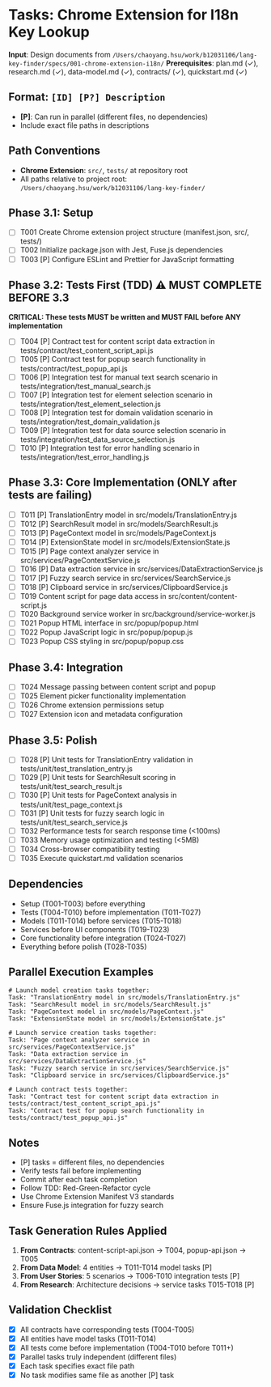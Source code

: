 # Tasks: Chrome Extension for I18n Key Lookup

**Input**: Design documents from `/Users/chaoyang.hsu/work/b12031106/lang-key-finder/specs/001-chrome-extension-i18n/`
**Prerequisites**: plan.md (✓), research.md (✓), data-model.md (✓), contracts/ (✓), quickstart.md (✓)

## Format: `[ID] [P?] Description`
- **[P]**: Can run in parallel (different files, no dependencies)
- Include exact file paths in descriptions

## Path Conventions
- **Chrome Extension**: `src/`, `tests/` at repository root
- All paths relative to project root: `/Users/chaoyang.hsu/work/b12031106/lang-key-finder/`

## Phase 3.1: Setup
- [ ] T001 Create Chrome extension project structure (manifest.json, src/, tests/)
- [ ] T002 Initialize package.json with Jest, Fuse.js dependencies
- [ ] T003 [P] Configure ESLint and Prettier for JavaScript formatting

## Phase 3.2: Tests First (TDD) ⚠️ MUST COMPLETE BEFORE 3.3
**CRITICAL: These tests MUST be written and MUST FAIL before ANY implementation**
- [ ] T004 [P] Contract test for content script data extraction in tests/contract/test_content_script_api.js
- [ ] T005 [P] Contract test for popup search functionality in tests/contract/test_popup_api.js
- [ ] T006 [P] Integration test for manual text search scenario in tests/integration/test_manual_search.js
- [ ] T007 [P] Integration test for element selection scenario in tests/integration/test_element_selection.js
- [ ] T008 [P] Integration test for domain validation scenario in tests/integration/test_domain_validation.js
- [ ] T009 [P] Integration test for data source selection scenario in tests/integration/test_data_source_selection.js
- [ ] T010 [P] Integration test for error handling scenario in tests/integration/test_error_handling.js

## Phase 3.3: Core Implementation (ONLY after tests are failing)
- [ ] T011 [P] TranslationEntry model in src/models/TranslationEntry.js
- [ ] T012 [P] SearchResult model in src/models/SearchResult.js
- [ ] T013 [P] PageContext model in src/models/PageContext.js
- [ ] T014 [P] ExtensionState model in src/models/ExtensionState.js
- [ ] T015 [P] Page context analyzer service in src/services/PageContextService.js
- [ ] T016 [P] Data extraction service in src/services/DataExtractionService.js
- [ ] T017 [P] Fuzzy search service in src/services/SearchService.js
- [ ] T018 [P] Clipboard service in src/services/ClipboardService.js
- [ ] T019 Content script for page data access in src/content/content-script.js
- [ ] T020 Background service worker in src/background/service-worker.js
- [ ] T021 Popup HTML interface in src/popup/popup.html
- [ ] T022 Popup JavaScript logic in src/popup/popup.js
- [ ] T023 Popup CSS styling in src/popup/popup.css

## Phase 3.4: Integration
- [ ] T024 Message passing between content script and popup
- [ ] T025 Element picker functionality implementation
- [ ] T026 Chrome extension permissions setup
- [ ] T027 Extension icon and metadata configuration

## Phase 3.5: Polish
- [ ] T028 [P] Unit tests for TranslationEntry validation in tests/unit/test_translation_entry.js
- [ ] T029 [P] Unit tests for SearchResult scoring in tests/unit/test_search_result.js
- [ ] T030 [P] Unit tests for PageContext analysis in tests/unit/test_page_context.js
- [ ] T031 [P] Unit tests for fuzzy search logic in tests/unit/test_search_service.js
- [ ] T032 Performance tests for search response time (<100ms)
- [ ] T033 Memory usage optimization and testing (<5MB)
- [ ] T034 Cross-browser compatibility testing
- [ ] T035 Execute quickstart.md validation scenarios

## Dependencies
- Setup (T001-T003) before everything
- Tests (T004-T010) before implementation (T011-T027)
- Models (T011-T014) before services (T015-T018)
- Services before UI components (T019-T023)
- Core functionality before integration (T024-T027)
- Everything before polish (T028-T035)

## Parallel Execution Examples
```
# Launch model creation tasks together:
Task: "TranslationEntry model in src/models/TranslationEntry.js"
Task: "SearchResult model in src/models/SearchResult.js"
Task: "PageContext model in src/models/PageContext.js"
Task: "ExtensionState model in src/models/ExtensionState.js"

# Launch service creation tasks together:
Task: "Page context analyzer service in src/services/PageContextService.js"
Task: "Data extraction service in src/services/DataExtractionService.js"
Task: "Fuzzy search service in src/services/SearchService.js"
Task: "Clipboard service in src/services/ClipboardService.js"

# Launch contract tests together:
Task: "Contract test for content script data extraction in tests/contract/test_content_script_api.js"
Task: "Contract test for popup search functionality in tests/contract/test_popup_api.js"
```

## Notes
- [P] tasks = different files, no dependencies
- Verify tests fail before implementing
- Commit after each task completion
- Follow TDD: Red-Green-Refactor cycle
- Use Chrome Extension Manifest V3 standards
- Ensure Fuse.js integration for fuzzy search

## Task Generation Rules Applied
1. **From Contracts**: content-script-api.json → T004, popup-api.json → T005
2. **From Data Model**: 4 entities → T011-T014 model tasks [P]
3. **From User Stories**: 5 scenarios → T006-T010 integration tests [P]
4. **From Research**: Architecture decisions → service tasks T015-T018 [P]

## Validation Checklist
- [x] All contracts have corresponding tests (T004-T005)
- [x] All entities have model tasks (T011-T014)
- [x] All tests come before implementation (T004-T010 before T011+)
- [x] Parallel tasks truly independent (different files)
- [x] Each task specifies exact file path
- [x] No task modifies same file as another [P] task